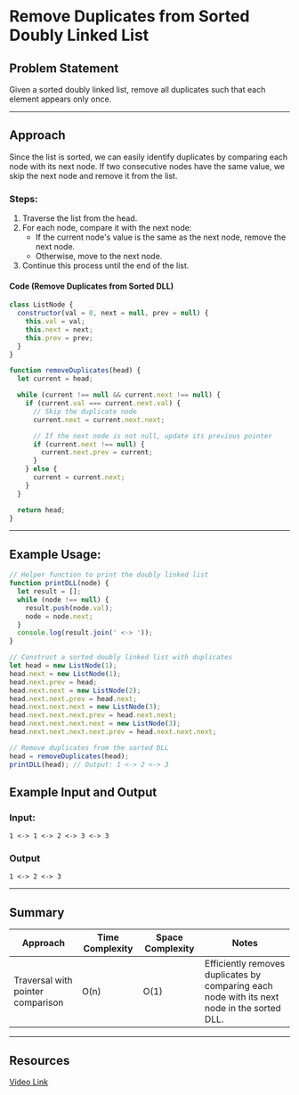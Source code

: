 # Remove Duplicates from Sorted Doubly Linked List

## Problem Statement

Given a sorted doubly linked list, remove all duplicates such that each element appears only once.

---

## Approach

Since the list is sorted, we can easily identify duplicates by comparing each node with its next node. If two consecutive nodes have the same value, we skip the next node and remove it from the list.

### Steps:

1. Traverse the list from the head.
2. For each node, compare it with the next node:
   - If the current node's value is the same as the next node, remove the next node.
   - Otherwise, move to the next node.
3. Continue this process until the end of the list.

#### Code (Remove Duplicates from Sorted DLL)

```javascript
class ListNode {
  constructor(val = 0, next = null, prev = null) {
    this.val = val;
    this.next = next;
    this.prev = prev;
  }
}

function removeDuplicates(head) {
  let current = head;

  while (current !== null && current.next !== null) {
    if (current.val === current.next.val) {
      // Skip the duplicate node
      current.next = current.next.next;

      // If the next node is not null, update its previous pointer
      if (current.next !== null) {
        current.next.prev = current;
      }
    } else {
      current = current.next;
    }
  }

  return head;
}
```

---

## Example Usage:

```javascript
// Helper function to print the doubly linked list
function printDLL(node) {
  let result = [];
  while (node !== null) {
    result.push(node.val);
    node = node.next;
  }
  console.log(result.join(' <-> '));
}

// Construct a sorted doubly linked list with duplicates
let head = new ListNode(1);
head.next = new ListNode(1);
head.next.prev = head;
head.next.next = new ListNode(2);
head.next.next.prev = head.next;
head.next.next.next = new ListNode(3);
head.next.next.next.prev = head.next.next;
head.next.next.next.next = new ListNode(3);
head.next.next.next.next.prev = head.next.next.next;

// Remove duplicates from the sorted DLL
head = removeDuplicates(head);
printDLL(head); // Output: 1 <-> 2 <-> 3
```

## Example Input and Output

### Input:

```
1 <-> 1 <-> 2 <-> 3 <-> 3

```

### Output

```
1 <-> 2 <-> 3
```

---

## Summary

| Approach                          | Time Complexity | Space Complexity | Notes                                                                                       |
| --------------------------------- | --------------- | ---------------- | ------------------------------------------------------------------------------------------- |
| Traversal with pointer comparison | O(n)            | O(1)             | Efficiently removes duplicates by comparing each node with its next node in the sorted DLL. |

---

## Resources

[Video Link](https://www.youtube.com/watch?v=YJKVTnOJXSY&list=PLgUwDviBIf0rAuz8tVcM0AymmhTRsfaLU&index=22&ab_channel=takeUforward)
